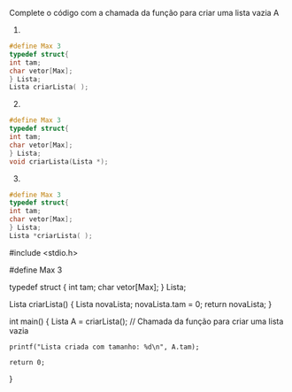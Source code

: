 Complete o código com a chamada da função para criar uma lista vazia A

1)
```c
#define Max 3
typedef struct{
int tam;
char vetor[Max];
} Lista;
Lista criarLista( );
```
2)
```c
#define Max 3
typedef struct{
int tam;
char vetor[Max];
} Lista;
void criarLista(Lista *);
```
3) 
```c
#define Max 3
typedef struct{
int tam;
char vetor[Max];
} Lista;
Lista *criarLista( );
```

#include <stdio.h>

#define Max 3

typedef struct {
    int tam;
    char vetor[Max];
} Lista;

Lista criarLista() {
    Lista novaLista;
    novaLista.tam = 0;
    return novaLista;
}

int main() {
    Lista A = criarLista(); // Chamada da função para criar uma lista vazia

    printf("Lista criada com tamanho: %d\n", A.tam);
    
    return 0;
}
